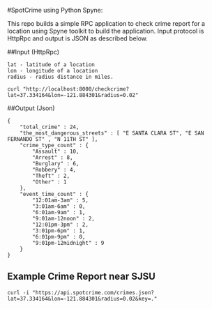 
#SpotCrime using Python Spyne:

This repo builds a simple RPC application to check crime report for a location using Spyne toolkit to build the application. Input protocol is HttpRpc and output is JSON as described below.

##Input (HttpRpc)

```
lat - latitude of a location
lon - longitude of a location
radius - radius distance in miles.
```
```
curl "http://localhost:8000/checkcrime?lat=37.334164&lon=-121.884301&radius=0.02"
```
##Output (Json)
```
{
    "total_crime" : 24,
    "the_most_dangerous_streets" : [ "E SANTA CLARA ST", "E SAN FERNANDO ST" , "N 11TH ST" ],
    "crime_type_count" : {
        "Assault" : 10,
        "Arrest" : 8,
        "Burglary" : 6,
        "Robbery" : 4,
        "Theft" : 2,
        "Other" : 1
    },
    "event_time_count" : {
        "12:01am-3am" : 5,
        "3:01am-6am" : 0,
        "6:01am-9am" : 1,
        "9:01am-12noon" : 2,
        "12:01pm-3pm" : 2,
        "3:01pm-6pm" : 1,
        "6:01pm-9pm" : 0,
        "9:01pm-12midnight" : 9
    } 
}
```
## Example Crime Report near SJSU
```
curl -i "https://api.spotcrime.com/crimes.json?lat=37.334164&lon=-121.884301&radius=0.02&key=."
```
